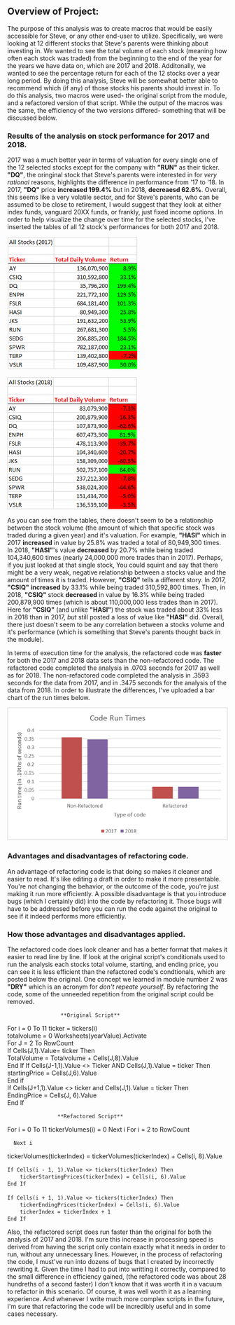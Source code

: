 ## Overview of Project: 

The purpose of this analysis was to create macros that would be easily accessible for Steve, or any other end-user to utilize.  Specifically, we were looking at 12 different stocks that Steve's parents were thinking about investing in. We wanted to see the total volume of each stock (meaning how often each stock was traded) from the beginning to the end of the year for the years we have data on, which are 2017 and 2018.  Additonally, we wanted to see the percentage return for each of the 12 stocks over a year long period.  By doing this analysis, Steve will be somewhat better able to recommend which (if any) of those stocks his parents should invest in.  To do this analysis, two macros were used- the original script from the module, and a refactored version of that script.  While the output of the macros was the same, the efficiency of the two versions differed- something that will be discussed below.

### Results of the analysis on stock performance for 2017 and 2018.
2017 was a much better year in terms of valuation for every single one of the 12 selected stocks except for the company with **"RUN"** as their ticker.  **"DQ"**, the oringinal stock that Steve's parents were interested in for *very rational* reasons, highlights the difference in performance from '17 to '18.  In 2017, **"DQ"** price **increased 199.4%** but in 2018, **decreaesd 62.6%**.  Overall, this seems like a very volatile sector, and for Steve's parents, who can be assumed to be close to retirement, I would suggest that they look at either index funds, vanguard 20XX funds, or frankly, just fixed income options.  In order to help visualize the change over time for the selected stocks, I've inserted the tables of all 12 stock's performances for both 2017 and 2018.

![alt_text](https://github.com/Nickguild1993/Stock-Analysis/blob/master/2017%20Chart%20Analysis.png)

![alt_text](https://github.com/Nickguild1993/Stock-Analysis/blob/master/2018%20Chart%20Analysis.png)

As you can see from the tables, there doesn't seem to be a relationship between the stock volume (the amount of which that specific stock was traded during a given year) and it's valuation.  For example, **"HASI"** which in 2017 **increased** in value by 25.8% was traded a total of 80,949,300 times.  In 2018, **"HASI"**'s value **decreased** by 20.7% while being traded 104,340,600  times (nearly 24,000,000 more trades than in 2017).  Perhaps, if you just looked at that single stock, You could squint and say that there might be a very weak, negative relationship between a stocks value and the amount of times it is traded. However, **"CSIQ"** tells a different story.  In 2017, **"CSIQ"** **increased** by 33.1% while being traded 310,592,800 times.  Then, in 2018, **"CSIQ"** stock **decreased** in value by 16.3% while being traded 200,879,900 times (which is about 110,000,000 less trades than in 2017).  Here for **"CSIQ"** (and unlike **"HASI"**) the stock was traded about 33% less in 2018 than in 2017, *but* still posted a loss of value like **"HASI"** did.  Overall, there just doesn't seem to be any correlation between a stocks volume and it's performance (which is something that Steve's parents thought back in the module). 

In terms of execution time for the analysis, the refactored code was **faster** for both the 2017 and 2018 data sets than the non-refactored code. The refactored code completed the analysis in .0703 seconds for 2017 as well as for 2018.  The non-refactored code completed the analysis in .3593 seconds for the data from 2017, and in .3475 seconds for the analysis of the data from 2018.  In order to illustrate the differences, I've uploaded a bar chart of the run times below.

![alt_text](https://github.com/Nickguild1993/Stock-Analysis/blob/master/Bar%20chart%20of%20Code%20Run%20Times.png)


### Advantages and disadvantages of refactoring code.
An advantage of refactoring code is that doing so makes it cleaner and easier to read.  It's like editing a draft in order to make it more presentable.  You're not changing the behavior, or the outcome of the code, you're just making it run more efficiently. A possible disadvantage is that you introduce bugs (which I certainly did) into the code by refactoring it.  Those bugs will have to be addressed before you can run the code against the original to see if it indeed performs more efficiently.

### How those advantages and disadvantages applied.
The refactored code does look cleaner and has a better format that makes it easier to read line by line. If look at the original script's conditionals used to run the analysis each stocks total volume, starting, and ending price, you can see it is less efficient than the refactored code's condtionals, which are posted below the original. One concept we learned in module number 2 was **"DRY"** which is an acronym for *don't repeate yourself*. By refactoring the code, some of the unneeded repetition from the original script could be removed.

                     **Original Script**                                          
                    
  For i = 0 To 11 
        ticker = tickers(i)                                                                
        totalvolume = 0
    Worksheets(yearValue).Activate                                                            
        For J = 2 To RowCount                                                                  
        If Cells(J,1).Value= ticker Then                                                     
          TotalVolume = Totalvolume + Cells(J,8).Value                              
    End If
        If Cells(J-1,1).Value <> Ticker AND Cells(J,1).Value = ticker Then             
          startingPrice = Cells(J,6).Value                                                                
    End if                                                                                            
        If Cells(J+1,1).Value <> ticker and Cells(J,1).Value = ticker Then                   
          EndingPrice = Cells(J, 6).Value                                                          
    End If                                                               
    
                    **Refactored Script**
   For i = 0 To 11
      tickerVolumes(i) = 0
   Next i
      For i = 2 to RowCount
    
      Next i
   
 tickerVolumes(tickerIndex) = tickerVolumes(tickerIndex) + Cells(i, 8).Value
       
    
    If Cells(i - 1, 1).Value <> tickers(tickerIndex) Then
        tickerStartingPrices(tickerIndex) = Cells(i, 6).Value
    End If
     
    If Cells(i + 1, 1).Value <> tickers(tickerIndex) Then
        tickerEndingPrices(tickerIndex) = Cells(i, 6).Value
        tickerIndex = tickerIndex + 1
    End If

    
    
    

Also, the refactored script does run faster than the original for both the analysis of 2017 and 2018. I'm sure this increase in processing speed is derived from having the script only contain exactly what it needs in order to run, without any unnecessary lines. However, in the process of refactoring the code, I must've run into dozens of bugs that I created by incorrectly rewriting it.  Given the time I had to put into writting it correctly, compared to the small difference in efficiency gained, (the refactored code was about 28 hundreths of a second faster) I don't know that it was worth it in a vacuum to refactor in this scenario.  Of course, it was well worth it as a learning experience. And whenever I write much more complex scripts in the future, I'm sure that refactoring the code will be incredibly useful and in some cases necessary. 
